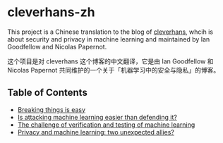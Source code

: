 # cleverhans-zh

This project is a Chinese translation to the blog of [cleverhans](http://www.cleverhans.io/), whcih is about security and privacy in machine learning and maintained by Ian Goodfellow and Nicolas Papernot.

这个项目是对 cleverhans 这个博客的中文翻译，它是由 Ian Goodfellow 和 Nicolas Papernot 共同维护的一个关于「机器学习中的安全与隐私」的博客。

## Table of Contents

- [Breaking things is easy](./break-things-is-easy.md)
- [Is attacking machine learning easier than defending it?](./Is-attacking-machine-learning-easier-than-defending-it.md)
- [The challenge of verification and testing of machine learning](./The-challenge-of-verification-and-testing-of-machine-learning.md)
- [Privacy and machine learning: two unexpected allies?](./Privacy-and-machine-learning-two-unexpected-allies.md)